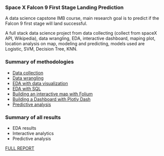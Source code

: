 ### Space X Falcon 9 First Stage Landing Prediction

A data science capstone IMB course, main research goal is to predict if the Falcon 9 first stage will land successful.

A full stack data science project from data collecting (collect from spaceX API, Wikipedia), data wrangling, EDA,
interactive dashboard, maping plot, location analysis on map, modeling and predicting, models used are Logistic,
SVM, Decision Tree, KNN.



### Summary of methodologies

- [Data collection](https://github.com/atndan/Space-X-Falcon-9-First-Stage-Landing-Prediction/blob/main/data-collection-webscraping.ipynb)
- [Data wrangling](https://github.com/atndan/Space-X-Falcon-9-First-Stage-Landing-Prediction/blob/main/data-wrangling.ipynb)
- [EDA with data visualization](https://github.com/atndan/Space-X-Falcon-9-First-Stage-Landing-Prediction/blob/main/eda-data-visualize.ipynb)
- [EDA with SQL](https://github.com/atndan/Space-X-Falcon-9-First-Stage-Landing-Prediction/blob/main/EDA%20with%20SQL.ipynb)
- [Building an interactive map with Folium](https://github.com/atndan/Space-X-Falcon-9-First-Stage-Landing-Prediction/blob/main/map-analysis-Folium.ipynb)
- [Building a Dashboard with Plotly Dash](https://github.com/atndan/Space-X-Falcon-9-First-Stage-Landing-Prediction/blob/main/build-interactive-Dashboard-Ploty-Dash.ipynb)
- [Predictive analysis](https://github.com/atndan/Space-X-Falcon-9-First-Stage-Landing-Prediction/blob/main/SpaceX_Machine%20Learning%20Prediction_Part_5.ipynb)

### Summary of all results
- EDA results
- Interactive analytics
- Predictive analysis

[FULL REPORT](https://github.com/atndan/Space-X-Falcon-9-First-Stage-Landing-Prediction/blob/main/Reports.pdf)
